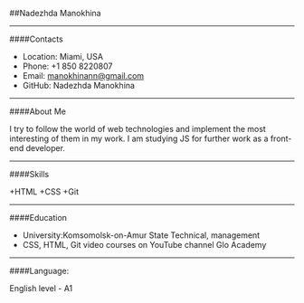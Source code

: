 ##Nadezhda Manokhina
 
---
####Contacts
 
+ Location: Miami, USA
+ Phone: +1 850 8220807
+ Email: manokhinann@gmail.com
+ GitHub: Nadezhda Manokhina
---
####About Me
 
I try to follow the world of web technologies and implement the most interesting of them in my work.
I am studying JS for further work as a front-end developer.
 
 ---
####Skills
 
+HTML
+CSS
+Git
 
---
####Education
 
+ University:Komsomolsk-on-Amur State Technical, management
+ CSS, HTML, Git video courses on YouTube channel Glo Academy
 
---
####Language:
 
English level - A1
 
